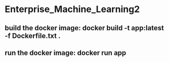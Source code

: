 # Enterprise_Machine_Learning2
## build the docker image: docker build -t app:latest -f Dockerfile.txt .
## run the docker image: docker run app
